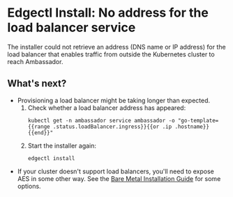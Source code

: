 # Edgectl Install: No address for the load balancer service
 
The installer could not retrieve an address (DNS name or IP address) for the load balancer that enables traffic from outside the Kubernetes cluster to reach Ambassador. 

## What's next?

* Provisioning a load balancer might be taking longer than expected.
  1. Check whether a load balancer address has appeared:
     ```shell
     kubectl get -n ambassador service ambassador -o "go-template={{range .status.loadBalancer.ingress}}{{or .ip .hostname}}{{end}}"
     ```
  2. Start the installer again:
     ```shell
     edgectl install
     ```
* If your cluster doesn't support load balancers, you'll need to expose AES in some other way. See the [Bare Metal Installation Guide](https://www.getambassador.io/docs/latest/topics/install/bare-metal/) for some options.
